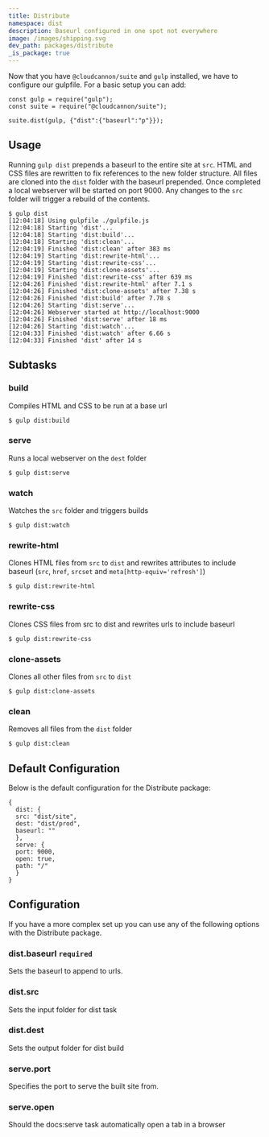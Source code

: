 ```yaml
---
title: Distribute
namespace: dist
description: Baseurl configured in one spot not everywhere
image: /images/shipping.svg
dev_path: packages/distribute
_is_package: true
---
```


Now that you have `@cloudcannon/suite` and `gulp` installed, we have to configure our gulpfile. For a basic setup you can add:

```
const gulp = require("gulp");
const suite = require("@cloudcannon/suite");

suite.dist(gulp, {"dist":{"baseurl":"p"}});
```

## Usage

Running `gulp dist` prepends a baseurl to the entire site at `src`. HTML and CSS files are rewritten to fix references to the new folder structure. All files are cloned into the `dist` folder with the baseurl prepended. Once completed a local webserver will be started on port 9000. Any changes to the `src` folder will trigger a rebuild of the contents.

```
$ gulp dist
[12:04:18] Using gulpfile ./gulpfile.js
[12:04:18] Starting 'dist'...
[12:04:18] Starting 'dist:build'...
[12:04:18] Starting 'dist:clean'...
[12:04:19] Finished 'dist:clean' after 383 ms
[12:04:19] Starting 'dist:rewrite-html'...
[12:04:19] Starting 'dist:rewrite-css'...
[12:04:19] Starting 'dist:clone-assets'...
[12:04:19] Finished 'dist:rewrite-css' after 639 ms
[12:04:26] Finished 'dist:rewrite-html' after 7.1 s
[12:04:26] Finished 'dist:clone-assets' after 7.38 s
[12:04:26] Finished 'dist:build' after 7.78 s
[12:04:26] Starting 'dist:serve'...
[12:04:26] Webserver started at http://localhost:9000
[12:04:26] Finished 'dist:serve' after 18 ms
[12:04:26] Starting 'dist:watch'...
[12:04:33] Finished 'dist:watch' after 6.66 s
[12:04:33] Finished 'dist' after 14 s
```

## Subtasks

### build

Compiles HTML and CSS to be run at a base url

```
$ gulp dist:build
```

### serve

Runs a local webserver on the `dest` folder

```
$ gulp dist:serve
```

### watch

Watches the `src` folder and triggers builds

```
$ gulp dist:watch
```

### rewrite-html

Clones HTML files from `src` to `dist` and rewrites attributes to include baseurl (`src`, `href`, `srcset` and `meta[http-equiv='refresh']`)

```
$ gulp dist:rewrite-html
```

### rewrite-css

Clones CSS files from src to dist and rewrites urls to include baseurl

```
$ gulp dist:rewrite-css
```

### clone-assets

Clones all other files from `src` to `dist`

```
$ gulp dist:clone-assets
```

### clean

Removes all files from the `dist` folder

```
$ gulp dist:clean
```

## Default Configuration

Below is the default configuration for the Distribute package:

```
{
  dist: {
  src: "dist/site",
  dest: "dist/prod",
  baseurl: ""
  },
  serve: {
  port: 9000,
  open: true,
  path: "/"
  }
}
```

## Configuration

If you have a more complex set up you can use any of the following options with the Distribute package.

### dist.baseurl `required`

Sets the baseurl to append to urls.

### dist.src

Sets the input folder for dist task

### dist.dest

Sets the output folder for dist build

### serve.port

Specifies the port to serve the built site from.

### serve.open

Should the docs:serve task automatically open a tab in a browser